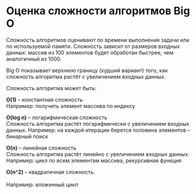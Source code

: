 # Оценка сложности алгоритмов Big O

Сложность алгоритмов оценивают по времени выполнения задачи или по используемой
памяти.
Сложность зависит от размеров входных данных: массив из 100 элементов будет
обработан быстрее, чем аналогичный из 1000.

Big O показывает верхнюю границу (худший вариант) того, как сложность алгоритма
растёт с увеличением входных данных.

Сложность алгоритма может быть:

**О(1)** – константная сложность<br>
Например: получить элемент массива по индексу

**O(log n)** – логарифмическая сложность<br>
Сложность алгоритма растёт логарифмически с увеличением входных данных.
Например: на каждой итерации берется половина элементов – бинарный поиск

**О(n)** – линейная сложность<br>
Сложность алгоритма растёт линейно с увеличением входных данных.
Например: цикл по всем элементам массива, рекурсивная функция

**O(n^2)** – квадратичная сложность.<br>  
Например: вложенный цикл


